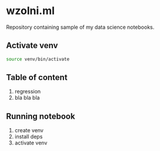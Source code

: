 # wzolni.ml

Repository containing sample of my data science notebooks.

## Activate venv

```sh
source venv/bin/activate
```

## Table of content

1. regression
2. bla bla bla


## Running notebook

1. create venv
2. install deps
3. activate venv
